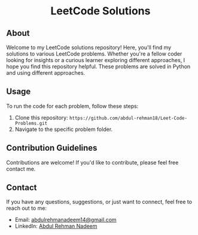 <div align="center">
  <h1>LeetCode Solutions</h1>
</div>

## About

Welcome to my LeetCode solutions repository! Here, you'll find my solutions to various LeetCode problems. Whether you're a fellow coder looking for insights or a curious learner exploring different approaches, I hope you find this repository helpful.
These problems are solved in Python and using different approaches.

## Usage

To run the code for each problem, follow these steps:

1. Clone this repository: `https://github.com/abdul-rehman18/Leet-Code-Problems.git`
2. Navigate to the specific problem folder.

## Contribution Guidelines

Contributions are welcome! If you'd like to contribute, please feel free contact me.

## Contact

If you have any questions, suggestions, or just want to connect, feel free to reach out to me:

- Email: abdulrehmanadeem14@gmail.com
- LinkedIn: [Abdul Rehman Nadeem](https://www.linkedin.com/in/python-ml-developer/)

</div>
